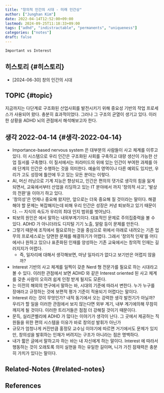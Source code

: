 ```yaml
---
title: "창의적 인간의 시대 - 미래 인간상"
author: ["Junghan Kim"]
date: 2022-04-14T12:52:00+09:00
lastmod: 2024-09-25T11:18:33+09:00
tags: ["adhd", "indistractable", "permanents", "uniqueness"]
categories: ["notes"]
draft: false
---
```


```text
Important vs Interest
```


## 히스토리 {#히스토리}

-   [2024-06-30] 창의 인간의 시대


## TOPIC {#topic}

지금까지는 다단계로 구조화된 산업사회를 발전시키기 위해 중요성 기반의 작업 프로세스가 사용되어 왔다. 충분히 효과적이었다. 그러나 그 구조의 균열이 생기고 있다. 이러한 상황을 ADHD 뇌의 관점에서 해석해보고자 한다.


## 생각 2022-04-14 {#생각-2022-04-14}

-   Importance-based nervous system 은 대부분의 사람들이 사고 체계를 이루고 있다. 이 시스템으로 우리 인간은 구조화된 사회를 구축하고 대량 생산이 가능한 산업 질서를 구축했다. 이 질서에서는 피라미드의 위에 있는 인간이 부여한 과제를 아래 단계의 인간은 수행하는 것을 의미한다. 예술의 영역이나 다른 예외도 있지만, 우리가 고도 성장에 틀안에 두고 있는 모든 분야는 이렇다.
-   AI, 머신 러닝으로 기계 지능은 향상되고, 인간은 편의의 댓가로 생각의 힘을 잃게 되면서, 교육에서부터 산업을 리딩하고 있는 IT 분야에서 까지 '창의적 사고', '발상의 전환'을 이야기 하고 있다.
-   '창의성'은 언제나 중요해 왔지만, 앞으로는 더욱 중요해 질 것이라는 말이다. 해결해야 할 문제는 복잡해지는데 비해 우리 인간은 성장은 커녕 퇴보하고 있기 때문이다. -- 지식의 속도가 우리의 최대 인지 범위를 벗어났다.
-   퇴보의 원인은 에서 말하는 내외부계기이다. 대표적인 문제로 주의집중력을 볼 수 있다. ADHD 가 아니더라도 디지털 기기 노출, 알람 등이 문제를 만든다.
-   그렇기 때문에 조직에서 필요로하는 것을 중심으로 위에서 아래로 내려오는 기존 업무의 프로세스로는 당면한 문제를 해결하기가 어렵다. 그래서 '창의적 인재'를 어디에서나 원하고 있으나 표준화된 인재를 양성하는 기존 교육에서는 창의적 인재는 길러지지가 어렵다.
    -   즉, 일자리에 대해서 생각해보면, 마냥 일자리가 없다고 보기만은 어렵지 않을까?
-   Interest 기반의 사고 체계를 일찍이 갖춘 Nerd 형 전문가를 필요로 하는 시대라고 볼 수 있다. 이러한 관점에서 보면 ADHD 와 같은 Interest oriented 된 사고 체계를 갖춘 사람이 오히려 쉽게 인정 받게 될지도 모른다.
-   는 이전의 해외의 연구에서 말하는 바, 시대의 기준에 따라서 변한다. 누가 누구를 장애라고 규정하는 것에 보편적 평가 기준이 적용되기 어렵다는 말이다.
-   Interest 라는 것이 무엇인가? 내적 동기에서 오는 강력한 생각 발전기가 아닐까? 우리가 할 일을 이러한 관점에서 보지 않는다면 외부 계기, 내부 계기에의해 무참히 깨지게 될 것이다. 이러한 트리거들은 점점 더 강해질 것이기 때문이다.
-   문득, 실리콘벨리에 ADHD 가 많다는 이야기가 생각이 난다. 그 곳에서 제공하는 직원들을 위한 편의 시스템을 이유가 바로 창의성 발휘가 아닌가
-   규모가 엄청나게 커진만큼 홍정모 교수님 이야기에 따르면 거기에서도 문제가 있지만, 창의성을 발휘하는 인재가 버려지는 구조가 아니라는 점은 명백하다.
-   내가 짧은 글에서 말하고자 하는 바는 내 자신에게 하는 말이다. Interest 에 따라서 행동하는 것이 오래토록 의미 실현을 하는 유일한 길이며, 니가 가진 잠재력은 충분히 가치가 있다는 말이다.


## Related-Notes {#related-notes}

## References

<style>.csl-entry{text-indent: -1.5em; margin-left: 1.5em;}</style><div class="csl-bib-body">
</div>
